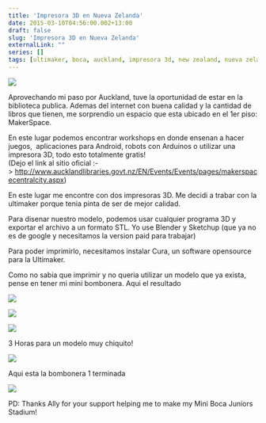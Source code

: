 ```yaml
---
title: 'Impresora 3D en Nueva Zelanda'
date: 2015-03-10T04:56:00.002+13:00
draft: false
slug: 'Impresora 3D en Nueva Zelanda'
externalLink: ""
series: []
tags: [ultimaker, boca, auckland, impresora 3d, new zealand, nueva zelanda]
---
```


[![](https://2.bp.blogspot.com/-KG8jRYH9_2I/V4Zymue3L3I/AAAAAAAAih8/3J6BI7TzbD4wJv7f7pp44zUNkI9vrQwTQCLcB/s320/10475802_10206134738910234_7698192303192981307_n.jpg)](https://2.bp.blogspot.com/-KG8jRYH9_2I/V4Zymue3L3I/AAAAAAAAih8/3J6BI7TzbD4wJv7f7pp44zUNkI9vrQwTQCLcB/s1600/10475802_10206134738910234_7698192303192981307_n.jpg)

Aprovechando mi paso por Auckland, tuve la oportunidad de estar en la biblioteca publica. Ademas del internet con buena calidad y la cantidad de libros que tienen, me sorprendio un espacio que esta ubicado en el 1er piso: MakerSpace.  

En este lugar podemos encontrar workshops en donde ensenan a hacer juegos,  aplicaciones para Android, robots con Arduinos o utilizar una impresora 3D, todo esto totalmente gratis!  
(Dejo el link al sitio oficial :-> http://www.aucklandlibraries.govt.nz/EN/Events/Events/pages/makerspacecentralcity.aspx)  
  
En este lugar me encontre con dos impresoras 3D. Me decidi a trabar con la ultimaker porque tenia pinta de ser de mejor calidad.  
  
Para disenar nuestro modelo, podemos usar cualquier programa 3D y exportar el archivo a un formato STL. Yo use Blender y Sketchup (que ya no es de google y necesitamos la version paid para trabajar) 

Para poder imprimirlo, necesitamos instalar Cura, un software opensource para la Ultimaker.  
  
Como no sabia que imprimir y no queria utilizar un modelo que ya exista, pense en tener mi mini bombonera. Aqui el resultado 

[![](https://3.bp.blogspot.com/-NZqmX48kZ20/V4ZyolRpa7I/AAAAAAAAiiA/nKOC8nnM9M81yJ2FpdTF4QBc0ZTgT2g9wCLcB/s320/11080724_10206134726309919_6422509719798433604_o.jpg)](https://3.bp.blogspot.com/-NZqmX48kZ20/V4ZyolRpa7I/AAAAAAAAiiA/nKOC8nnM9M81yJ2FpdTF4QBc0ZTgT2g9wCLcB/s1600/11080724_10206134726309919_6422509719798433604_o.jpg)

[![](https://4.bp.blogspot.com/-cQwtdCEfo7s/V4ZyqrW6w2I/AAAAAAAAiiE/efHOqeu3Ahwmxq-wx5pz8lhylTMgwgT6QCLcB/s320/11070257_10206109026707445_2716506457009756118_n.jpg)](https://4.bp.blogspot.com/-cQwtdCEfo7s/V4ZyqrW6w2I/AAAAAAAAiiE/efHOqeu3Ahwmxq-wx5pz8lhylTMgwgT6QCLcB/s1600/11070257_10206109026707445_2716506457009756118_n.jpg)

[![](https://4.bp.blogspot.com/-u_HaOf3X91g/V4cLI0Ss6YI/AAAAAAAAiiU/HtxJK4IIn6ISz_hfzsM8fbrqHfTEvz37wCLcB/s320/11082607_10206136771561049_2323951143549837986_n.jpg)](https://4.bp.blogspot.com/-u_HaOf3X91g/V4cLI0Ss6YI/AAAAAAAAiiU/HtxJK4IIn6ISz_hfzsM8fbrqHfTEvz37wCLcB/s1600/11082607_10206136771561049_2323951143549837986_n.jpg)

3 Horas para un modelo muy chiquito!

[![](https://4.bp.blogspot.com/-JIUVztD4ASw/V4cLOBZADgI/AAAAAAAAiiY/oPgDhKS2OAYUxrBUN-miyfuoFjnD_hvIgCLcB/s1600/10994876_10206137023087337_40423181232536981_n.jpg)](https://4.bp.blogspot.com/-JIUVztD4ASw/V4cLOBZADgI/AAAAAAAAiiY/oPgDhKS2OAYUxrBUN-miyfuoFjnD_hvIgCLcB/s1600/10994876_10206137023087337_40423181232536981_n.jpg)

Aqui esta la bombonera 1 terminada

[![](https://2.bp.blogspot.com/-fmZAKOCsEJk/V4cNTm2DRCI/AAAAAAAAiio/0K84uKYMZpsugLnNUEqRnFcvTr58gMNzQCLcB/s320/IMG_1197.JPG)](https://2.bp.blogspot.com/-fmZAKOCsEJk/V4cNTm2DRCI/AAAAAAAAiio/0K84uKYMZpsugLnNUEqRnFcvTr58gMNzQCLcB/s1600/IMG_1197.JPG)
    
PD: Thanks Ally for your support helping me to make my Mini Boca Juniors Stadium!